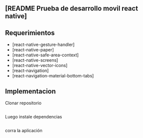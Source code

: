 ## [README Prueba de desarrollo movil react native]

## Requerimientos

* [react-native-gesture-handler]
* [react-native-paper]
* [react-native-safe-area-context]
* [react-native-screens]
* [react-native-vector-icons]
* [react-navigation]
* [react-navigation-material-bottom-tabs]

## Implementacion

Clonar repositorio

``` git clone https://github.com/yamoimeda/Prueba_desarrollo_movil.git
```
Luego instale dependencias

```yarn install o npm install
```
corra la aplicación

```npx react-native run-android o npx react-native run-ios
```

